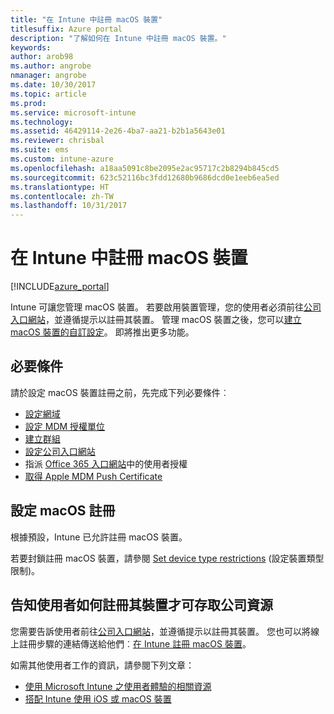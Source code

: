 ```yaml
---
title: "在 Intune 中註冊 macOS 裝置"
titlesuffix: Azure portal
description: "了解如何在 Intune 中註冊 macOS 裝置。"
keywords: 
author: arob98
ms.author: angrobe
nmanager: angrobe
ms.date: 10/30/2017
ms.topic: article
ms.prod: 
ms.service: microsoft-intune
ms.technology: 
ms.assetid: 46429114-2e26-4ba7-aa21-b2b1a5643e01
ms.reviewer: chrisbal
ms.suite: ems
ms.custom: intune-azure
ms.openlocfilehash: a18aa5091c8be2095e2ac95717c2b8294b845cd5
ms.sourcegitcommit: 623c52116bc3fdd12680b9686dcd0e1eeb6ea5ed
ms.translationtype: HT
ms.contentlocale: zh-TW
ms.lasthandoff: 10/31/2017
---
```

# <a name="enroll-macos-devices-in-intune"></a>在 Intune 中註冊 macOS 裝置

[!INCLUDE[azure_portal](./includes/azure_portal.md)]

Intune 可讓您管理 macOS 裝置。 若要啟用裝置管理，您的使用者必須前往[公司入口網站](http://portal.manage.microsoft.com)，並遵循提示以註冊其裝置。 管理 macOS 裝置之後，您可以[建立 macOS 裝置的自訂設定](custom-settings-macos.md)。 即將推出更多功能。

## <a name="prerequisites"></a>必要條件

請於設定 macOS 裝置註冊之前，先完成下列必要條件︰

- [設定網域](custom-domain-name-configure.md)
- [設定 MDM 授權單位](mdm-authority-set.md)
- [建立群組](https://docs.microsoft.com/intune-classic/get-started/start-with-a-paid-subscription-to-microsoft-intune-step-5)
- [設定公司入口網站](company-portal-app.md)
- 指派 [Office 365 入口網站](http://go.microsoft.com/fwlink/p/?LinkId=698854)中的使用者授權
- [取得 Apple MDM Push Certificate](apple-mdm-push-certificate-get.md)

## <a name="set-up-macos-enrollment"></a>設定 macOS 註冊

根據預設，Intune 已允許註冊 macOS 裝置。

若要封鎖註冊 macOS 裝置，請參閱 [Set device type restrictions](enrollment-restrictions-set.md) (設定裝置類型限制)。

## <a name="tell-your-users-how-to-enroll-their-devices-to-access-company-resources"></a>告知使用者如何註冊其裝置才可存取公司資源

您需要告訴使用者前往[公司入口網站](http://portal.manage.microsoft.com)，並遵循提示以註冊其裝置。 您也可以將線上註冊步驟的連結傳送給他們︰[在 Intune 註冊 macOS 裝置](https://docs.microsoft.com/intune-user-help/enroll-your-device-in-intune-macos)。

如需其他使用者工作的資訊，請參閱下列文章：

- [使用 Microsoft Intune 之使用者體驗的相關資源](end-user-educate.md)
- [搭配 Intune 使用 iOS 或 macOS 裝置](https://docs.microsoft.com/intune-user-help/using-your-ios-or-mac-os-x-device-with-intune)
